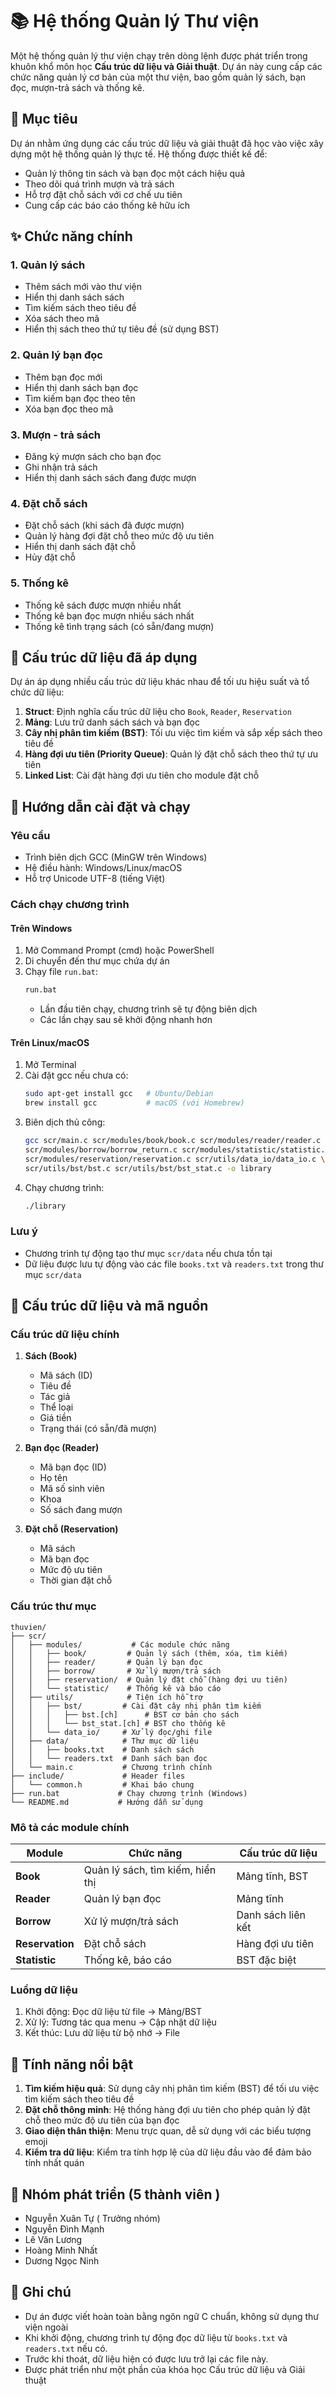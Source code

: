 # 📚 Hệ thống Quản lý Thư viện

Một hệ thống quản lý thư viện chạy trên dòng lệnh được phát triển trong khuôn khổ môn học **Cấu trúc dữ liệu và Giải thuật**. Dự án này cung cấp các chức năng quản lý cơ bản của một thư viện, bao gồm quản lý sách, bạn đọc, mượn-trả sách và thống kê.

## 🎯 Mục tiêu

Dự án nhằm ứng dụng các cấu trúc dữ liệu và giải thuật đã học vào việc xây dựng một hệ thống quản lý thực tế. Hệ thống được thiết kế để:
- Quản lý thông tin sách và bạn đọc một cách hiệu quả
- Theo dõi quá trình mượn và trả sách
- Hỗ trợ đặt chỗ sách với cơ chế ưu tiên
- Cung cấp các báo cáo thống kê hữu ích

## ✨ Chức năng chính

### 1. Quản lý sách
- Thêm sách mới vào thư viện
- Hiển thị danh sách sách
- Tìm kiếm sách theo tiêu đề
- Xóa sách theo mã
- Hiển thị sách theo thứ tự tiêu đề (sử dụng BST)

### 2. Quản lý bạn đọc
- Thêm bạn đọc mới
- Hiển thị danh sách bạn đọc
- Tìm kiếm bạn đọc theo tên
- Xóa bạn đọc theo mã

### 3. Mượn - trả sách
- Đăng ký mượn sách cho bạn đọc
- Ghi nhận trả sách
- Hiển thị danh sách sách đang được mượn

### 4. Đặt chỗ sách
- Đặt chỗ sách (khi sách đã được mượn)
- Quản lý hàng đợi đặt chỗ theo mức độ ưu tiên
- Hiển thị danh sách đặt chỗ
- Hủy đặt chỗ

### 5. Thống kê
- Thống kê sách được mượn nhiều nhất
- Thống kê bạn đọc mượn nhiều sách nhất
- Thống kê tình trạng sách (có sẵn/đang mượn)

## 🧱 Cấu trúc dữ liệu đã áp dụng

Dự án áp dụng nhiều cấu trúc dữ liệu khác nhau để tối ưu hiệu suất và tổ chức dữ liệu:

1. **Struct**: Định nghĩa cấu trúc dữ liệu cho `Book`, `Reader`, `Reservation`
2. **Mảng**: Lưu trữ danh sách sách và bạn đọc
3. **Cây nhị phân tìm kiếm (BST)**: Tối ưu việc tìm kiếm và sắp xếp sách theo tiêu đề
4. **Hàng đợi ưu tiên (Priority Queue)**: Quản lý đặt chỗ sách theo thứ tự ưu tiên
5. **Linked List**: Cài đặt hàng đợi ưu tiên cho module đặt chỗ

## 🔧 Hướng dẫn cài đặt và chạy

### Yêu cầu
- Trình biên dịch GCC (MinGW trên Windows)
- Hệ điều hành: Windows/Linux/macOS
- Hỗ trợ Unicode UTF-8 (tiếng Việt)

### Cách chạy chương trình

#### Trên Windows
1. Mở Command Prompt (cmd) hoặc PowerShell
2. Di chuyển đến thư mục chứa dự án
3. Chạy file `run.bat`:
   ```bash
   run.bat
   ```
   - Lần đầu tiên chạy, chương trình sẽ tự động biên dịch
   - Các lần chạy sau sẽ khởi động nhanh hơn

#### Trên Linux/macOS
1. Mở Terminal
2. Cài đặt gcc nếu chưa có:
   ```bash
   sudo apt-get install gcc   # Ubuntu/Debian
   brew install gcc           # macOS (với Homebrew)
   ```
3. Biên dịch thủ công:
   ```bash
   gcc scr/main.c scr/modules/book/book.c scr/modules/reader/reader.c \
   scr/modules/borrow/borrow_return.c scr/modules/statistic/statistic.c \
   scr/modules/reservation/reservation.c scr/utils/data_io/data_io.c \
   scr/utils/bst/bst.c scr/utils/bst/bst_stat.c -o library
   ```
4. Chạy chương trình:
   ```bash
   ./library
   ```

### Lưu ý
- Chương trình tự động tạo thư mục `scr/data` nếu chưa tồn tại
- Dữ liệu được lưu tự động vào các file `books.txt` và `readers.txt` trong thư mục `scr/data`

## 📁 Cấu trúc dữ liệu và mã nguồn

### Cấu trúc dữ liệu chính

1. **Sách (Book)**
   - Mã sách (ID)
   - Tiêu đề
   - Tác giả
   - Thể loại
   - Giá tiền
   - Trạng thái (có sẵn/đã mượn)

2. **Bạn đọc (Reader)**
   - Mã bạn đọc (ID)
   - Họ tên
   - Mã số sinh viên
   - Khoa
   - Số sách đang mượn

3. **Đặt chỗ (Reservation)**
   - Mã sách
   - Mã bạn đọc
   - Mức độ ưu tiên
   - Thời gian đặt chỗ

### Cấu trúc thư mục

```
thuvien/
├── scr/
│   ├── modules/           # Các module chức năng
│   │   ├── book/         # Quản lý sách (thêm, xóa, tìm kiếm)
│   │   ├── reader/       # Quản lý bạn đọc
│   │   ├── borrow/       # Xử lý mượn/trả sách
│   │   ├── reservation/  # Quản lý đặt chỗ (hàng đợi ưu tiên)
│   │   └── statistic/    # Thống kê và báo cáo
│   ├── utils/            # Tiện ích hỗ trợ
│   │   ├── bst/         # Cài đặt cây nhị phân tìm kiếm
│   │   │   ├── bst.[ch]      # BST cơ bản cho sách
│   │   │   └── bst_stat.[ch] # BST cho thống kê
│   │   └── data_io/     # Xử lý đọc/ghi file
│   ├── data/            # Thư mục dữ liệu
│   │   ├── books.txt    # Danh sách sách
│   │   └── readers.txt  # Danh sách bạn đọc
│   └── main.c           # Chương trình chính
├── include/             # Header files
│   └── common.h         # Khai báo chung
├── run.bat             # Chạy chương trình (Windows)
└── README.md           # Hướng dẫn sử dụng
```

### Mô tả các module chính

| Module | Chức năng | Cấu trúc dữ liệu |
|--------|-----------|------------------|
| **Book** | Quản lý sách, tìm kiếm, hiển thị | Mảng tĩnh, BST |
| **Reader** | Quản lý bạn đọc | Mảng tĩnh |
| **Borrow** | Xử lý mượn/trả sách | Danh sách liên kết |
| **Reservation** | Đặt chỗ sách | Hàng đợi ưu tiên |
| **Statistic** | Thống kê, báo cáo | BST đặc biệt |

### Luồng dữ liệu
1. Khởi động: Đọc dữ liệu từ file → Mảng/BST
2. Xử lý: Tương tác qua menu → Cập nhật dữ liệu
3. Kết thúc: Lưu dữ liệu từ bộ nhớ → File

## 🌟 Tính năng nổi bật

1. **Tìm kiếm hiệu quả**: Sử dụng cây nhị phân tìm kiếm (BST) để tối ưu việc tìm kiếm sách theo tiêu đề
2. **Đặt chỗ thông minh**: Hệ thống hàng đợi ưu tiên cho phép quản lý đặt chỗ theo mức độ ưu tiên của bạn đọc
3. **Giao diện thân thiện**: Menu trực quan, dễ sử dụng với các biểu tượng emoji
4. **Kiểm tra dữ liệu**: Kiểm tra tính hợp lệ của dữ liệu đầu vào để đảm bảo tính nhất quán

## 👥 Nhóm phát triển (5 thành viên )

- Nguyễn Xuân Tự ( Trưởng nhóm)
- Nguyễn Đình Mạnh
- Lê Văn Lương
- Hoàng Minh Nhất
- Dương Ngọc Ninh

## 📝 Ghi chú

- Dự án được viết hoàn toàn bằng ngôn ngữ C chuẩn, không sử dụng thư viện ngoài
- Khi khởi động, chương trình tự động đọc dữ liệu từ `books.txt` và `readers.txt` nếu có.
- Trước khi thoát, dữ liệu hiện có được lưu trở lại các file này.
- Được phát triển như một phần của khóa học Cấu trúc dữ liệu và Giải thuật
